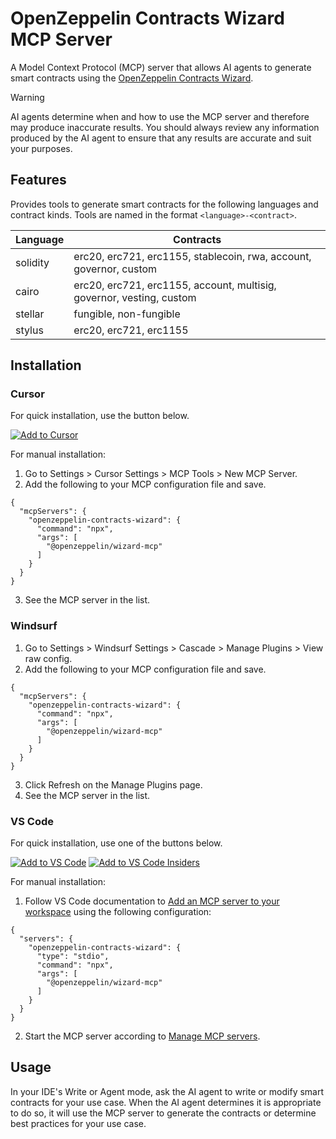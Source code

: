 # OpenZeppelin Contracts Wizard MCP Server

A Model Context Protocol (MCP) server that allows AI agents to generate smart contracts using the [OpenZeppelin Contracts Wizard](https://wizard.openzeppelin.com/).

> [!WARNING]
> AI agents determine when and how to use the MCP server and therefore may produce inaccurate results. You should always review any information produced by the AI agent to ensure that any results are accurate and suit your purposes.

## Features

Provides tools to generate smart contracts for the following languages and contract kinds. Tools are named in the format `<language>-<contract>`.

| Language | Contracts |
| --- | --- |
| solidity | erc20, erc721, erc1155, stablecoin, rwa, account, governor, custom |
| cairo | erc20, erc721, erc1155, account, multisig, governor, vesting, custom |
| stellar | fungible, non-fungible |
| stylus | erc20, erc721, erc1155 |


## Installation

### Cursor

For quick installation, use the button below.

[![Add to Cursor](https://cursor.com/deeplink/mcp-install-dark.svg)](https://cursor.com/install-mcp?name=openzeppelin-contracts-wizard&config=eyJjb21tYW5kIjoibnB4IEBvcGVuemVwcGVsaW4vd2l6YXJkLW1jcCJ9)

For manual installation:
1. Go to Settings > Cursor Settings > MCP Tools > New MCP Server.
2. Add the following to your MCP configuration file and save.
```
{
  "mcpServers": {
    "openzeppelin-contracts-wizard": {
      "command": "npx",
      "args": [
        "@openzeppelin/wizard-mcp"
      ]
    }
  }
}
```
3. See the MCP server in the list.

### Windsurf

1. Go to Settings > Windsurf Settings > Cascade > Manage Plugins > View raw config.
2. Add the following to your MCP configuration file and save.
```
{
  "mcpServers": {
    "openzeppelin-contracts-wizard": {
      "command": "npx",
      "args": [
        "@openzeppelin/wizard-mcp"
      ]
    }
  }
}
```
3. Click Refresh on the Manage Plugins page.
4. See the MCP server in the list.

### VS Code

For quick installation, use one of the buttons below.

[![Add to VS Code](https://img.shields.io/badge/VS_Code-NPM-0098FF?style=flat-square&logo=visualstudiocode&logoColor=white)](https://insiders.vscode.dev/redirect/mcp/install?name=openzeppelin-contracts-wizard&config=%7B%22command%22%3A%22npx%22%2C%22args%22%3A%5B%22%40openzeppelin%2Fwizard-mcp%22%5D%7D) [![Add to VS Code Insiders](https://img.shields.io/badge/VS_Code_Insiders-NPM-24bfa5?style=flat-square&logo=visualstudiocode&logoColor=white)](https://insiders.vscode.dev/redirect/mcp/install?name=openzeppelin-contracts-wizard&config=%7B%22command%22%3A%22npx%22%2C%22args%22%3A%5B%22%40openzeppelin%2Fwizard-mcp%22%5D%7D&quality=insiders)

For manual installation:
1. Follow VS Code documentation to [Add an MCP server to your workspace](https://code.visualstudio.com/docs/copilot/chat/mcp-servers#_add-an-mcp-server-to-your-workspace) using the following configuration:
```
{
  "servers": {
    "openzeppelin-contracts-wizard": {
      "type": "stdio",
      "command": "npx",
      "args": [
        "@openzeppelin/wizard-mcp"
      ]
    }
  }
}
```
2. Start the MCP server according to [Manage MCP servers](https://code.visualstudio.com/docs/copilot/chat/mcp-servers#_manage-mcp-servers).

## Usage

In your IDE's Write or Agent mode, ask the AI agent to write or modify smart contracts for your use case. When the AI agent determines it is appropriate to do so, it will use the MCP server to generate the contracts or determine best practices for your use case.
